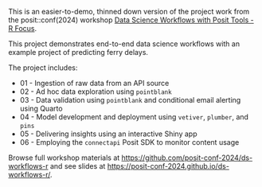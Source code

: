 This is an easier-to-demo, thinned down version of the project work from the 
posit::conf(2024) workshop [Data Science Workflows with Posit Tools - R Focus](https://github.com/posit-conf-2024/ds-workflows-r).

This project demonstrates end-to-end data science workflows with an example 
project of predicting ferry delays.

The project includes:

-   01 - Ingestion of raw data from an API source
-   02 - Ad hoc data exploration using `pointblank`
-   03 - Data validation using `pointblank` and conditional email alerting using Quarto
-   04 - Model development and deployment using `vetiver`, `plumber`, and `pins`
-   05 - Delivering insights using an interactive Shiny app
-   06 - Employing the `connectapi` Posit SDK to monitor content usage

Browse full workshop materials at <https://github.com/posit-conf-2024/ds-workflows-r> 
and see slides at <https://posit-conf-2024.github.io/ds-workflows-r/>.